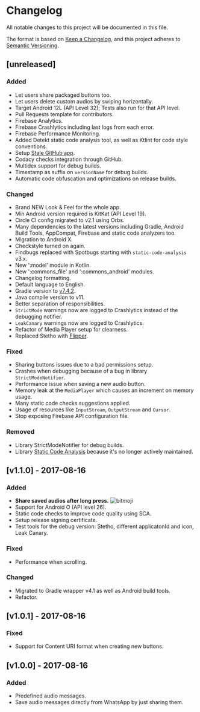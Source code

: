 # Changelog
All notable changes to this project will be documented in this file.

The format is based on [Keep a Changelog][], and this project adheres to [Semantic Versioning][].

## \[unreleased]
### Added
- Let users share packaged buttons too.
- Let users delete custom audios by swiping horizontally.
- Target Android 12L (API Level 32); Tests also run for that API level.
- Pull Requests template for contributors.
- Firebase Analytics.
- Firebase Crashlytics including last logs from each error.
- Firebase Performance Monitoring.
- Added Detekt static code analysis tool, as well as Ktlint for code style conventions.
- Setup [Stale GitHub app](https://github.com/apps/stale).
- Codacy checks integration through GitHub.
- Multidex support for debug builds.
- Timestamp as suffix on `versionName` for debug builds.
- Automatic code obfuscation and optimizations on release builds.

### Changed
- Brand NEW Look & Feel for the whole app.
- Min Android version required is KitKat (API Level 19).
- Circle CI config migrated to v2.1 using Orbs.
- Many dependencies to the latest versions including Gradle, Android Build Tools, AppCompat,
Firebase and static code analyzers too.
- Migration to Android X.
- Checkstyle turned on again.
- Findbugs replaced with Spotbugs starting with `static-code-analysis` v3.x.
- New ':model' module in Kotlin.
- New ':commons_file' and ':commons_android' modules.
- Changelog formatting.
- Default language to English.
- Gradle version to [v7.4.2](https://docs.gradle.org/7.4.2/release-notes.html).
- Java compile version to v11.
- Better separation of responsibilities.
- `StrictMode` warnings now are logged to Crashlytics instead of the debugging notifier.
- `LeakCanary` warnings now are logged to Crashlytics.
- Refactor of Media Player setup for clearness.
- Replaced Stetho with [Flipper](https://fbflipper.com/).

### Fixed
- Sharing buttons issues due to a bad permissions setup.
- Crashes when debugging because of a bug in library `StrictModeNotifier`.
- Performance issue when saving a new audio button.
- Memory leak at the `MediaPlayer` which causes an increment on memory usage.
- Many static code checks suggestions applied.
- Usage of resources like `InputStream`, `OutputStream` and `Cursor`.
- Stop exposing Firebase API configuration file.

### Removed
- Library StrictModeNotifier for debug builds.
- Library [Static Code Analysis](https://github.com/Monits/static-code-analysis-plugin) because it's no longer actively maintained.

## \[v1.1.0] - 2017-08-16

### Added
- **Share saved audios after long press.** ![bitmoji](https://render.bitstrips.com/v2/cpanel/8363918-196115675_6-s4-v1.png?transparent=1&palette=1&width=246)
- Support for Android O (API level 26).
- Static code checks to improve code quality using SCA.
- Setup release signing certificate.
- Test tools for the debug version: Stetho, different applicatonId and icon, Leak Canary.

### Fixed
- Performance when scrolling.

### Changed
- Migrated to Gradle wrapper v4.1 as well as Android build tools.
- Refactor.

## \[v1.0.1] - 2017-08-16

### Fixed
- Support for Content URI format when creating new buttons.

## \[v1.0.0] - 2017-08-16
### Added
- Predefined audio messages.
- Save audio messages directly from WhatsApp by just sharing them.

[keep a changelog]: https://keepachangelog.com/en/1.0.0/
[semantic versioning]: https://semver.org/spec/v2.0.0.html
